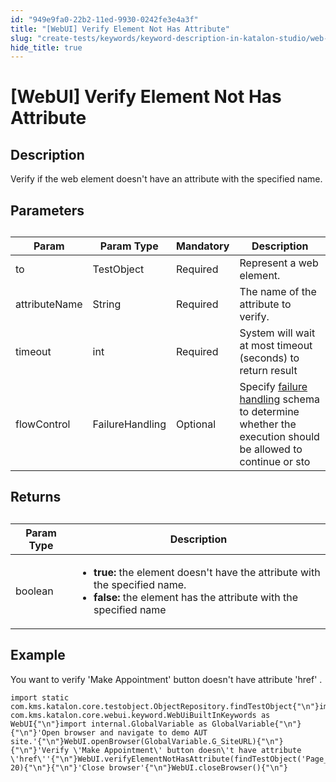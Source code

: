 ```yaml
---
id: "949e9fa0-22b2-11ed-9930-0242fe3e4a3f"
title: "[WebUI] Verify Element Not Has Attribute"
slug: "create-tests/keywords/keyword-description-in-katalon-studio/web-ui-keywords/webui-verify-element-not-has-attribute"
hide_title: true
---
```


# <a id="id_0" class="anchor_top_offset"/><a id="ariaid-title1" class="anchor_top_offset"/>[WebUI] Verify Element Not Has Attribute


## <a id="id_0__id_1" class="anchor_top_offset"/>Description

              
<p xmlns="http://www.w3.org/1999/xhtml" className="p">Verify if the web element doesn't have an attribute with the   specified name.</p> 
      

## <a id="id_0__id_2" class="anchor_top_offset"/>Parameters

              
<table xmlns="http://www.w3.org/1999/xhtml" className="table anchor_top_offset" id="id_0__a57f3683-c3e7-473f-9a40-14e065f81457"><caption /><thead className="thead"><tr className><th className="entry anchor_top_offset" id="id_0__a57f3683-c3e7-473f-9a40-14e065f81457__entry__1">Param</th><th className="entry anchor_top_offset" id="id_0__a57f3683-c3e7-473f-9a40-14e065f81457__entry__2">Param Type</th><th className="entry anchor_top_offset" id="id_0__a57f3683-c3e7-473f-9a40-14e065f81457__entry__3">Mandatory</th><th className="entry anchor_top_offset" id="id_0__a57f3683-c3e7-473f-9a40-14e065f81457__entry__4">Description</th></tr></thead><tbody className="tbody"><tr className><td className="entry" headers="id_0__a57f3683-c3e7-473f-9a40-14e065f81457__entry__1 id_0__a57f3683-c3e7-473f-9a40-14e065f81457__entry__2 id_0__a57f3683-c3e7-473f-9a40-14e065f81457__entry__3 id_0__a57f3683-c3e7-473f-9a40-14e065f81457__entry__4 ">to</td><td className="entry" headers="id_0__a57f3683-c3e7-473f-9a40-14e065f81457__entry__1 id_0__a57f3683-c3e7-473f-9a40-14e065f81457__entry__2 id_0__a57f3683-c3e7-473f-9a40-14e065f81457__entry__3 id_0__a57f3683-c3e7-473f-9a40-14e065f81457__entry__4 ">TestObject</td><td className="entry" headers="id_0__a57f3683-c3e7-473f-9a40-14e065f81457__entry__1 id_0__a57f3683-c3e7-473f-9a40-14e065f81457__entry__2 id_0__a57f3683-c3e7-473f-9a40-14e065f81457__entry__3 id_0__a57f3683-c3e7-473f-9a40-14e065f81457__entry__4 ">Required</td><td className="entry" headers="id_0__a57f3683-c3e7-473f-9a40-14e065f81457__entry__1 id_0__a57f3683-c3e7-473f-9a40-14e065f81457__entry__2 id_0__a57f3683-c3e7-473f-9a40-14e065f81457__entry__3 id_0__a57f3683-c3e7-473f-9a40-14e065f81457__entry__4 ">Represent a web element.</td></tr><tr className><td className="entry" headers="id_0__a57f3683-c3e7-473f-9a40-14e065f81457__entry__1 id_0__a57f3683-c3e7-473f-9a40-14e065f81457__entry__2 id_0__a57f3683-c3e7-473f-9a40-14e065f81457__entry__3 id_0__a57f3683-c3e7-473f-9a40-14e065f81457__entry__4 ">attributeName</td><td className="entry" headers="id_0__a57f3683-c3e7-473f-9a40-14e065f81457__entry__1 id_0__a57f3683-c3e7-473f-9a40-14e065f81457__entry__2 id_0__a57f3683-c3e7-473f-9a40-14e065f81457__entry__3 id_0__a57f3683-c3e7-473f-9a40-14e065f81457__entry__4 ">String</td><td className="entry" headers="id_0__a57f3683-c3e7-473f-9a40-14e065f81457__entry__1 id_0__a57f3683-c3e7-473f-9a40-14e065f81457__entry__2 id_0__a57f3683-c3e7-473f-9a40-14e065f81457__entry__3 id_0__a57f3683-c3e7-473f-9a40-14e065f81457__entry__4 ">Required</td><td className="entry" headers="id_0__a57f3683-c3e7-473f-9a40-14e065f81457__entry__1 id_0__a57f3683-c3e7-473f-9a40-14e065f81457__entry__2 id_0__a57f3683-c3e7-473f-9a40-14e065f81457__entry__3 id_0__a57f3683-c3e7-473f-9a40-14e065f81457__entry__4 ">The name of the attribute to verify.</td></tr><tr className><td className="entry" headers="id_0__a57f3683-c3e7-473f-9a40-14e065f81457__entry__1 id_0__a57f3683-c3e7-473f-9a40-14e065f81457__entry__2 id_0__a57f3683-c3e7-473f-9a40-14e065f81457__entry__3 id_0__a57f3683-c3e7-473f-9a40-14e065f81457__entry__4 ">timeout</td><td className="entry" headers="id_0__a57f3683-c3e7-473f-9a40-14e065f81457__entry__1 id_0__a57f3683-c3e7-473f-9a40-14e065f81457__entry__2 id_0__a57f3683-c3e7-473f-9a40-14e065f81457__entry__3 id_0__a57f3683-c3e7-473f-9a40-14e065f81457__entry__4 ">int</td><td className="entry" headers="id_0__a57f3683-c3e7-473f-9a40-14e065f81457__entry__1 id_0__a57f3683-c3e7-473f-9a40-14e065f81457__entry__2 id_0__a57f3683-c3e7-473f-9a40-14e065f81457__entry__3 id_0__a57f3683-c3e7-473f-9a40-14e065f81457__entry__4 ">Required</td><td className="entry" headers="id_0__a57f3683-c3e7-473f-9a40-14e065f81457__entry__1 id_0__a57f3683-c3e7-473f-9a40-14e065f81457__entry__2 id_0__a57f3683-c3e7-473f-9a40-14e065f81457__entry__3 id_0__a57f3683-c3e7-473f-9a40-14e065f81457__entry__4 ">System will wait at most timeout (seconds) to return         result</td></tr><tr className><td className="entry" headers="id_0__a57f3683-c3e7-473f-9a40-14e065f81457__entry__1 id_0__a57f3683-c3e7-473f-9a40-14e065f81457__entry__2 id_0__a57f3683-c3e7-473f-9a40-14e065f81457__entry__3 id_0__a57f3683-c3e7-473f-9a40-14e065f81457__entry__4 ">flowControl</td><td className="entry" headers="id_0__a57f3683-c3e7-473f-9a40-14e065f81457__entry__1 id_0__a57f3683-c3e7-473f-9a40-14e065f81457__entry__2 id_0__a57f3683-c3e7-473f-9a40-14e065f81457__entry__3 id_0__a57f3683-c3e7-473f-9a40-14e065f81457__entry__4 ">FailureHandling</td><td className="entry" headers="id_0__a57f3683-c3e7-473f-9a40-14e065f81457__entry__1 id_0__a57f3683-c3e7-473f-9a40-14e065f81457__entry__2 id_0__a57f3683-c3e7-473f-9a40-14e065f81457__entry__3 id_0__a57f3683-c3e7-473f-9a40-14e065f81457__entry__4 ">Optional</td><td className="entry" headers="id_0__a57f3683-c3e7-473f-9a40-14e065f81457__entry__1 id_0__a57f3683-c3e7-473f-9a40-14e065f81457__entry__2 id_0__a57f3683-c3e7-473f-9a40-14e065f81457__entry__3 id_0__a57f3683-c3e7-473f-9a40-14e065f81457__entry__4 ">Specify <a className="xref" href="/docs/maintain/configure-failure-handling-settings-in-katalon-studio">failure handling</a> schema to         determine whether the execution should be allowed to continue or         sto</td></tr></tbody></table> 
      

## <a id="id_0__id_3" class="anchor_top_offset"/>Returns

              
<table xmlns="http://www.w3.org/1999/xhtml" className="table anchor_top_offset" id="id_0__19e397e8-e176-4022-93fb-082086641f07"><caption /><thead className="thead"><tr className><th className="entry anchor_top_offset" id="id_0__19e397e8-e176-4022-93fb-082086641f07__entry__1">Param Type</th><th className="entry anchor_top_offset" id="id_0__19e397e8-e176-4022-93fb-082086641f07__entry__2">Description</th></tr></thead><tbody className="tbody"><tr className><td className="entry" headers="id_0__19e397e8-e176-4022-93fb-082086641f07__entry__1 id_0__19e397e8-e176-4022-93fb-082086641f07__entry__2 ">boolean</td><td className="entry" headers="id_0__19e397e8-e176-4022-93fb-082086641f07__entry__1 id_0__19e397e8-e176-4022-93fb-082086641f07__entry__2 ">         <ul className="ul"><li className="li">             <strong className="ph b">true:</strong> the element doesn't have the attribute             with the specified name.</li><li className="li">             <strong className="ph b">false:</strong> the element has the attribute with the             specified name</li></ul>       </td></tr></tbody></table> 
      

## <a id="id_0__id_4" class="anchor_top_offset"/>Example

              
<p xmlns="http://www.w3.org/1999/xhtml" className="p">You want to verify 'Make Appointment'  button doesn't   have attribute 'href' .</p> 
              
<pre xmlns="http://www.w3.org/1999/xhtml" className="pre codeblock"><code>import static com.kms.katalon.core.testobject.ObjectRepository.findTestObject{"\n"}import com.kms.katalon.core.webui.keyword.WebUiBuiltInKeywords as WebUI{"\n"}import internal.GlobalVariable as GlobalVariable{"\n"}{"\n"}'Open browser and navigate to demo AUT site.'{"\n"}WebUI.openBrowser(GlobalVariable.G_SiteURL){"\n"}{"\n"}'Verify \'Make Appointment\' button doesn\'t have attribute \'href\''{"\n"}WebUI.verifyElementNotHasAttribute(findTestObject('Page_CuraHomepage/btn_MakeAppointment'),'href', 20){"\n"}{"\n"}'Close browser'{"\n"}WebUI.closeBrowser(){"\n"}</code></pre> 
            
